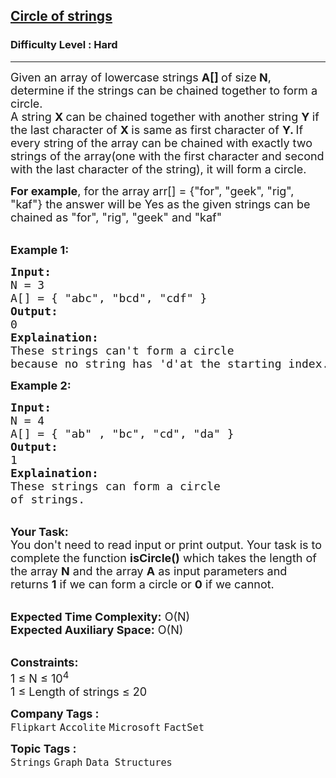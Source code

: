 <h2><a href="https://www.geeksforgeeks.org/problems/circle-of-strings4530/1?page=2&category=Strings&difficulty=Medium,Hard&status=unsolved&sortBy=submissions">Circle of strings</a></h2><h3>Difficulty Level : Hard</h3><hr><div class="problems_problem_content__Xm_eO"><p><span style="font-size: 18px;">Given an array of lowercase strings <strong>A[] </strong>of size<strong> N</strong>, determine if the strings can be chained together to form a circle.<br>A string <strong>X </strong>can be chained together with another string <strong>Y </strong>if the last character of <strong>X </strong>is same as first character of <strong>Y. </strong>If every string of the array can be chained with exactly two strings of the array(one with the first character and second with the last character of the string), it will form a circle.</span></p>
<p><span style="font-size: 18px;"><strong>For example</strong>, for the array&nbsp;arr[] = {"for", "geek", "rig", "kaf"} the answer will be Yes as the given strings can be chained as&nbsp;"for", "rig", "geek"&nbsp;and "kaf"</span></p>
<p><br><span style="font-size: 18px;"><strong>Example 1:</strong></span></p>
<pre><span style="font-size: 18px;"><strong>Input:</strong>
N = 3
A[] = { "abc", "bcd", "cdf" }
<strong>Output:</strong>
0
<strong>Explaination:</strong>
These strings can't form a circle 
because no string has 'd'at the starting index.</span></pre>
<p><span style="font-size: 18px;"><strong>Example 2:</strong></span></p>
<pre><span style="font-size: 18px;"><strong>Input:</strong>
N = 4
A[] = { "ab" , "bc", "cd", "da" }
<strong>Output:</strong>
1
<strong>Explaination:</strong>
These strings can form a circle 
of strings.</span></pre>
<p><br><span style="font-size: 18px;"><strong>Your Task:</strong><br>You don't need to read input or print output. Your task is to complete the function <strong>isCircle()</strong> which takes the length of the array <strong>N</strong> and the array <strong>A</strong> as input parameters and returns <strong>1</strong> if we can form a circle or <strong>0</strong> if we cannot.</span></p>
<p><br><span style="font-size: 18px;"><strong>Expected Time Complexity:</strong> O(N)<br><strong>Expected Auxiliary Space:</strong> O(N)</span></p>
<p><br><span style="font-size: 18px;"><strong>Constraints:</strong>&nbsp;<br>1 ≤ N ≤ 10<sup>4</sup><br>1 ≤ Length of&nbsp;strings ≤ 20</span></p></div><p><span style=font-size:18px><strong>Company Tags : </strong><br><code>Flipkart</code>&nbsp;<code>Accolite</code>&nbsp;<code>Microsoft</code>&nbsp;<code>FactSet</code>&nbsp;<br><p><span style=font-size:18px><strong>Topic Tags : </strong><br><code>Strings</code>&nbsp;<code>Graph</code>&nbsp;<code>Data Structures</code>&nbsp;
